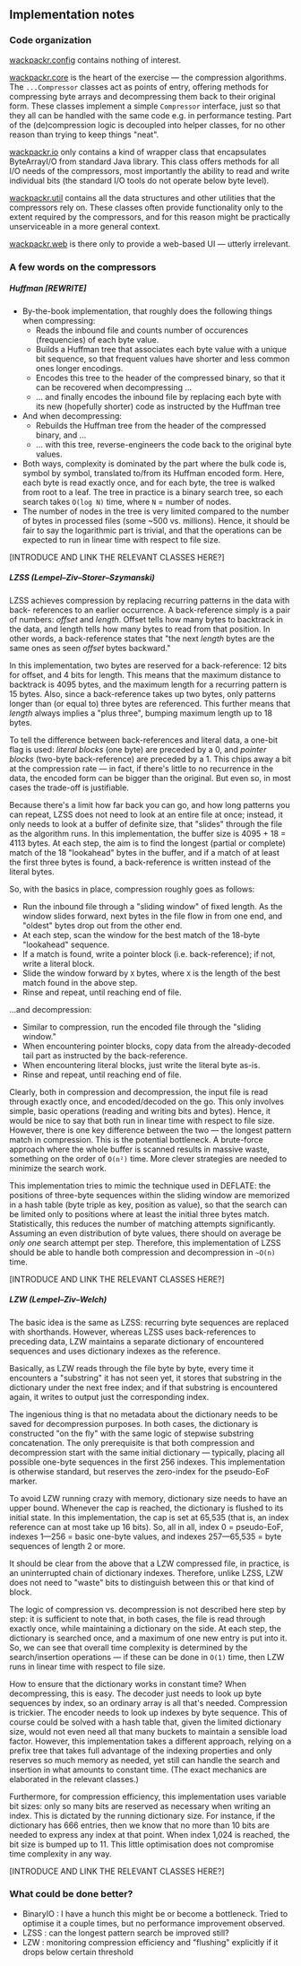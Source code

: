 Implementation notes
--------------------

### Code organization

[wackpackr.config](https://github.com/jrnn/wackpackr/tree/master/src/main/java/wackpackr/config)
contains nothing of interest.

[wackpackr.core](https://github.com/jrnn/wackpackr/tree/master/src/main/java/wackpackr/core)
is the heart of the exercise — the compression algorithms. The `...Compressor`
classes act as points of entry, offering methods for compressing byte arrays and
decompressing them back to their original form. These classes implement a simple
`Compressor` interface, just so that they all can be handled with the same code
e.g. in performance testing. Part of the (de)compression logic is decoupled into
helper classes, for no other reason than trying to keep things "neat".

[wackpackr.io](https://github.com/jrnn/wackpackr/tree/master/src/main/java/wackpackr/io)
only contains a kind of wrapper class that encapsulates ByteArrayI/O from
standard Java library. This class offers methods for all I/O needs of the
compressors, most importantly the ability to read and write individual bits (the
standard I/O tools do not operate below byte level).

[wackpackr.util](https://github.com/jrnn/wackpackr/tree/master/src/main/java/wackpackr/util)
contains all the data structures and other utilities that the compressors rely
on. These classes often provide functionality only to the extent required by the
compressors, and for this reason might be practically unserviceable in a more
general context.

[wackpackr.web](https://github.com/jrnn/wackpackr/tree/master/src/main/java/wackpackr/web)
is there only to provide a web-based UI — utterly irrelevant.

### A few words on the compressors

##### Huffman [REWRITE]

- By-the-book implementation, that roughly does the following things when
  compressing:
  - Reads the inbound file and counts number of occurences (frequencies) of each
    byte value.
  - Builds a Huffman tree that associates each byte value with a unique bit
    sequence, so that frequent values have shorter and less common ones longer
    encodings.
  - Encodes this tree to the header of the compressed binary, so that it can be
    recovered when decompressing ...
  - ... and finally encodes the inbound file by replacing each byte with its new
    (hopefully shorter) code as instructed by the Huffman tree
- And when decompressing:
  - Rebuilds the Huffman tree from the header of the compressed binary, and ...
  - ... with this tree, reverse-engineers the code back to the original byte
    values.
- Both ways, complexity is dominated by the part where the bulk code is, symbol
  by symbol, translated to/from its Huffman encoded form. Here, each byte is
  read exactly once, and for each byte, the tree is walked from root to a leaf.
  The tree in practice is a binary search tree, so each search takes `O(log N)`
  time, where `N` = number of nodes.
- The number of nodes in the tree is very limited compared to the number of
  bytes in processed files (some ~500 vs. millions). Hence, it should be fair to
  say the logarithmic part is trivial, and that the operations can be expected
  to run in linear time with respect to file size.

[INTRODUCE AND LINK THE RELEVANT CLASSES HERE?]

##### LZSS (Lempel–Ziv–Storer–Szymanski)

LZSS achieves compression by replacing recurring patterns in the data with back-
references to an earlier occurrence. A back-reference simply is a pair of
numbers: *offset* and *length*. Offset tells how many bytes to backtrack in the
data, and length tells how many bytes to read from that position. In other
words, a back-reference states that "the next *length* bytes are the same ones
as seen *offset* bytes backward."

In this implementation, two bytes are reserved for a back-reference: 12 bits for
offset, and 4 bits for length. This means that the maximum distance to backtrack
is 4095 bytes, and the maximum length for a recurring pattern is 15 bytes. Also,
since a back-reference takes up two bytes, only patterns longer than (or equal
to) three bytes are referenced. This further means that *length* always implies
a "plus three", bumping maximum length up to 18 bytes.

To tell the difference between back-references and literal data, a one-bit flag
is used: *literal blocks* (one byte) are preceded by a 0, and *pointer blocks*
(two-byte back-reference) are preceded by a 1. This chips away a bit at the
compression rate — in fact, if there's little to no recurrence in the data, the
encoded form can be bigger than the original. But even so, in most cases the
trade-off is justifiable.

Because there's a limit how far back you can go, and how long patterns you can
repeat, LZSS does not need to look at an entire file at once; instead, it only
needs to look at a buffer of definite size, that "slides" through the file as
the algorithm runs. In this implementation, the buffer size is 4095 + 18 = 4113
bytes. At each step, the aim is to find the longest (partial or complete) match
of the 18 "lookahead" bytes in the buffer, and if a match of at least the first
three bytes is found, a back-reference is written instead of the literal bytes.

So, with the basics in place, compression roughly goes as follows:
- Run the inbound file through a "sliding window" of fixed length. As the window
  slides forward, next bytes in the file flow in from one end, and "oldest"
  bytes drop out from the other end.
- At each step, scan the window for the best match of the 18-byte "lookahead"
  sequence.
- If a match is found, write a pointer block (i.e. back-reference); if not,
  write a literal block.
- Slide the window forward by `X` bytes, where `X` is the length of the best
  match found in the above step.
- Rinse and repeat, until reaching end of file.

...and decompression:
- Similar to compression, run the encoded file through the "sliding window."
- When encountering pointer blocks, copy data from the already-decoded tail part
  as instructed by the back-reference.
- When encountering literal blocks, just write the literal byte as-is.
- Rinse and repeat, until reaching end of file.

Clearly, both in compression and decompression, the input file is read through
exactly once, and encoded/decoded on the go. This only involves simple, basic
operations (reading and writing bits and bytes). Hence, it would be nice to say
that both run in linear time with respect to file size. However, there is one
key difference between the two — the longest pattern match in compression. This
is the potential bottleneck. A brute-force approach where the whole buffer is
scanned results in massive waste, something on the order of `O(n²)` time. More
clever strategies are needed to minimize the search work.

This implementation tries to mimic the technique used in DEFLATE: the positions
of three-byte sequences within the sliding window are memorized in a hash table
(byte triple as key, position as value), so that the search can be limited only
to positions where at least the initial three bytes match. Statistically, this
reduces the number of matching attempts significantly. Assuming an even
distribution of byte values, there should on average be *only one* search
attempt per step. Therefore, this implementation of LZSS should be able to
handle both compression and decompression in `~O(n)` time.

[INTRODUCE AND LINK THE RELEVANT CLASSES HERE?]

##### LZW (Lempel–Ziv–Welch)

The basic idea is the same as LZSS: recurring byte sequences are replaced with
shorthands. However, whereas LZSS uses back-references to preceding data, LZW
maintains a separate dictionary of encountered sequences and uses dictionary
indexes as the reference.

Basically, as LZW reads through the file byte by byte, every time it encounters
a "substring" it has not seen yet, it stores that substring in the dictionary
under the next free index; and if that substring is encountered again, it writes
to output just the corresponding index.

The ingenious thing is that no metadata about the dictionary needs to be saved
for decompression purposes. In both cases, the dictionary is constructed "on the
fly" with the same logic of stepwise substring concatenation. The only
prerequisite is that both compression and decompression start with the same
initial dictionary — typically, placing all possible one-byte sequences in the
first 256 indexes. This implementation is otherwise standard, but reserves the
zero-index for the pseudo-EoF marker.

To avoid LZW running crazy with memory, dictionary size needs to have an upper
bound. Whenever the cap is reached, the dictionary is flushed to its initial
state. In this implementation, the cap is set at 65,535 (that is, an index
reference can at most take up 16 bits). So, all in all, index 0 = pseudo-EoF,
indexes 1—256 = basic one-byte values, and indexes 257—65,535 = byte sequences
of length 2 or more.

It should be clear from the above that a LZW compressed file, in practice, is
an uninterrupted chain of dictionary indexes. Therefore, unlike LZSS, LZW does
not need to "waste" bits to distinguish between this or that kind of block.

The logic of compression vs. decompression is not described here step by step:
it is sufficient to note that, in both cases, the file is read through exactly
once, while maintaining a dictionary on the side. At each step, the dictionary
is searched once, and a maximum of one new entry is put into it. So, we can see
that overall time complexity is determined by the search/insertion operations —
if these can be done in `O(1)` time, then LZW runs in linear time with respect
to file size.

How to ensure that the dictionary works in constant time? When decompressing,
this is easy. The decoder just needs to look up byte sequences by index, so an
ordinary array is all that's needed. Compression is trickier. The encoder needs
to look up indexes by byte sequence. This of course could be solved with a hash
table that, given the limited dictionary size, would not even need all that many
buckets to maintain a sensible load factor. However, this implementation takes a
different approach, relying on a prefix tree that takes full advantage of the
indexing properties and only reserves so much memory as needed, yet still can
handle the search and insertion in what amounts to constant time. (The exact
mechanics are elaborated in the relevant classes.)

Furthermore, for compression efficiency, this implementation uses variable bit
sizes: only so many bits are reserved as necessary when writing an index. This
is dictated by the running dictionary size. For instance, if the dictionary has
666 entries, then we know that no more than 10 bits are needed to express any
index at that point. When index 1,024 is reached, the bit size is bumped up to 11.
This little optimisation does not compromise time complexity in any way.

[INTRODUCE AND LINK THE RELEVANT CLASSES HERE?]

### What could be done better?

- BinaryIO : I have a hunch this might be or become a bottleneck. Tried to
  optimise it a couple times, but no performance improvement observed.
- LZSS : can the longest pattern search be improved still?
- LZW : monitoring compression efficiency and "flushing" explicitly if it drops
  below certain threshold
